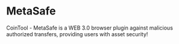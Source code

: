 # MetaSafe
CoinTool - MetaSafe is a WEB 3.0 browser plugin against malicious authorized transfers, providing users with asset security!
